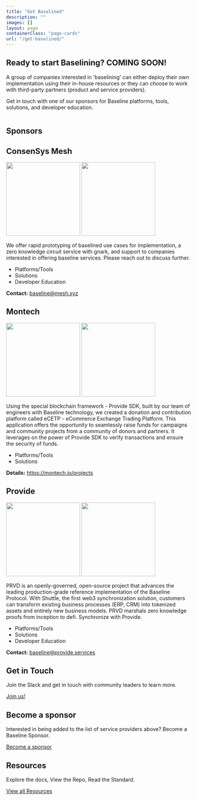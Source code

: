 ```yaml
---
title: "Get Baselined"
description: ""
images: []
layout: page
containerClass: "page-cards"
url: "/get-baselined/"
---
```


<div class="section pt-0">
  <div class="row">
    <div class="col-16 col-md-9">
      <h2>Ready to start Baselining? <span class="badge bg-primary align-top">COMING SOON!</span></h2>
      <p>A group of companies interested in 'baselining' can either deploy their own implementation using their in-house resources or they can choose to work with third-party partners (product and service providers).</p>
      <p>Get in touch with one of our sponsors for Baseline platforms, tools, solutions, and developer education.</p>
    </div>
    <div class="col-md-7 text-end">
      <img src="/images/company.svg" alt="" class="d-none d-md-inline-block img-fluid lazyload">
    </div>
  </div>
</div>
<div class="section pt-0">
<h2 class="mt-0">Sponsors</h2>
<div class="row row-cols-1 mt-4">
  <div class="col d-flex">
    <div class="card bg-white border-primary mt-0 card-body flex-fill py-4 mb-4">
      <h2 class="h3 mt-0 sr-only">ConsenSys Mesh</h2>
      <img src="/images/sponsors/logo-consensys-mesh-white.webp" alt="" width="200" class="logo-dark mb-4" loading="lazy">
      <img src="/images/sponsors/logo-consensys-mesh.png" alt="" width="200" class="logo-light mb-4" loading="lazy">
      <p>We offer rapid prototyping of baselined use cases for implementation, a zero knowledge circuit service with gnark, and support to companies interested in offering baseline services. Please reach out to discuss further.</p>
      <ul class="checkmarks">
        <li>Platforms/Tools</li>
        <li>Solutions</li>
        <li>Developer Education</li>
      </ul>
      <p class="mb-0">
        <strong>Contact:</strong> <a href="mailto:baseline@mesh.xyz">baseline@mesh.xyz</a>
      </p>
    </div>
  </div>
  <div class="col d-flex">
    <div class="card bg-white border-primary mt-0 card-body flex-fill py-4 mb-4">
      <h2 class="h3 mt-0 sr-only">Montech</h2>
      <img src="/images/sponsors/logo-montech-white.png" alt="" width="200" class="logo-dark mb-4" loading="lazy">
      <img src="/images/sponsors/logo-montech.png" alt="" width="200" class="logo-light mb-4" loading="lazy">
      <p>Using the special blockchain framework - Provide SDK, built by our team of engineers with Baseline technology, we created a donation and contribution platform called eCETP - eCommerce Exchange Trading Platform. This application offers the opportunity to seamlessly raise funds for campaigns and community projects from a community of donors and partners. It leverages on the power of Provide SDK to verify transactions and ensure the security of funds.</p>
      <ul class="checkmarks">
        <li>Platforms/Tools</li>
        <li>Solutions</li>
      </ul>
      <p class="mb-0">
        <strong>Details:</strong> <a href="https://montech.io/projects">https://montech.io/projects</a>
      </p>
    </div>
  </div>
  <div class="col d-flex">
    <div class="card bg-white border-primary mt-0 card-body flex-fill py-4 mb-4">
      <h2 class="h3 mt-0 sr-only">Provide</h2>
      <img src="/images/sponsors/logo-provide.png" alt="" width="200" class="logo-light mb-4" loading="lazy">
      <img src="/images/sponsors/logo-provide-white.svg" alt="" width="200" class="logo-dark mb-4" loading="lazy">
      <p>PRVD is an openly-governed, open-source project that advances the leading production-grade reference implementation of the Baseline Protocol. With Shuttle, the first web3 synchronization solution, customers can transform existing business processes (ERP, CRM) into tokenized assets and entirely new business models. PRVD marshals zero knowledge proofs from inception to defi. Synchronize with Provide.</p>
      <ul class="checkmarks">
        <li>Platforms/Tools</li>
        <li>Solutions</li>
        <li>Developer Education</li>
      </ul>
      <p class="mb-0">
        <strong>Contact:</strong> <a href="mailto:baseline@provide.services">baseline@provide.services</a>
      </p>
    </div>
  </div>
</div>
</div>
<div class="section pt-0">
<div class="row row-cols-1 row-cols-lg-3 mt-4">
  <div class="col d-flex">
    <div class="card bg-white border-primary mt-0 card-body flex-fill py-4 mb-4">
      <h2 class="h3 mt-0">Get in Touch</h2>
      <p>Join the Slack and get in touch with community leaders to learn more.</p>
      <a href="https://join.slack.com/t/ethereum-baseline/shared_invite/zt-d6emqeci-bjzBsXBqK4D7tBTZ40AEfQ" class="btn btn-lg btn-primary mt-auto">Join us!</a>
    </div>
  </div>
  <div class="col d-flex">
    <div class="card bg-white border-primary mt-0 card-body flex-fill py-4 mb-4">
      <h2 class="h3 mt-0">Become a sponsor</h2>
      <p>Interested in being added to the list of service providers above? Become a Baseline Sponsor.</p>
      <a href="/become-a-sponsor/" class="btn btn-lg btn-primary mt-auto">Become a sponsor</a>
    </div>
  </div>
  <div class="col d-flex">
    <div class="card bg-white border-primary mt-0 card-body flex-fill py-4 mb-4">
      <h2 class="h3 mt-0">Resources</h2>
      <p>Explore the docs, View the Repo, Read the Standard.</p>
      <a href="/resources/" class="btn btn-lg btn-primary mt-auto">View all Resources</a>
    </div>
  </div>
</div>
</div>
